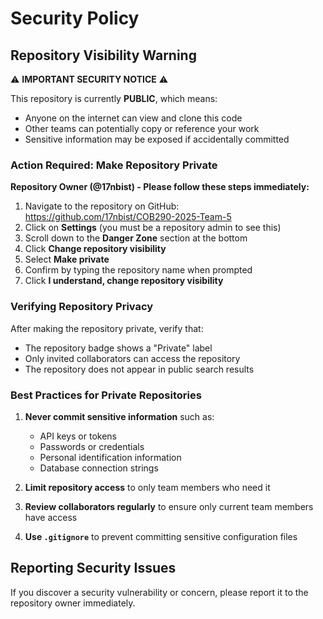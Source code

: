 # Security Policy

## Repository Visibility Warning

⚠️ **IMPORTANT SECURITY NOTICE** ⚠️

This repository is currently **PUBLIC**, which means:
- Anyone on the internet can view and clone this code
- Other teams can potentially copy or reference your work
- Sensitive information may be exposed if accidentally committed

### Action Required: Make Repository Private

**Repository Owner (@17nbist) - Please follow these steps immediately:**

1. Navigate to the repository on GitHub: https://github.com/17nbist/COB290-2025-Team-5
2. Click on **Settings** (you must be a repository admin to see this)
3. Scroll down to the **Danger Zone** section at the bottom
4. Click **Change repository visibility**
5. Select **Make private**
6. Confirm by typing the repository name when prompted
7. Click **I understand, change repository visibility**

### Verifying Repository Privacy

After making the repository private, verify that:
- The repository badge shows a "Private" label
- Only invited collaborators can access the repository
- The repository does not appear in public search results

### Best Practices for Private Repositories

1. **Never commit sensitive information** such as:
   - API keys or tokens
   - Passwords or credentials
   - Personal identification information
   - Database connection strings

2. **Limit repository access** to only team members who need it

3. **Review collaborators regularly** to ensure only current team members have access

4. **Use `.gitignore`** to prevent committing sensitive configuration files

## Reporting Security Issues

If you discover a security vulnerability or concern, please report it to the repository owner immediately.
